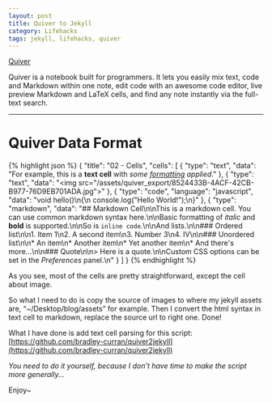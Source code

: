 ```yaml
---
layout: post
title: Quiver to Jekyll
category: Lifehacks
tags: jekyll, lifehacks, quiver
---
```


[Quiver](http://happenapps.com/)

Quiver is a notebook built for programmers. It lets you easily mix text, code and Markdown within one note, edit code with an awesome code editor, live preview Markdown and LaTeX cells, and find any note instantly via the full-text search.



* * *


# Quiver Data Format


{% highlight json %}
{
  "title": "02 - Cells",
  "cells": [
    {
      "type": "text",
      "data": "For example, this is a <b>text cell</b> with <i>some <u>formatting</u> applied</i>."
    },
    {
      "type": "text",
      "data": "<img src=\"/assets/quiver_export/8524433B-4ACF-42CB-B977-76D9EB701ADA.jpg\">"
    },
    {
      "type": "code",
      "language": "javascript",
      "data": "void hello()\n{\n    console.log(\"Hello World!\");\n}"
    },
    {
      "type": "markdown",
      "data": "## Markdown Cell\n\nThis is a markdown cell. You can use common markdown syntax here.\n\nBasic formatting of *italic* and **bold** is supported.\n\nSo is `inline code`.\n\nAnd lists.\n\n### Ordered list\n\n1. Item 1\n2. A second item\n3. Number 3\n4. Ⅳ\n\n### Unordered list\n\n* An item\n* Another item\n* Yet another item\n* And there's more...\n\n### Quote\n\n> Here is a quote.\n\nCustom CSS options can be set in the *Preferences* panel.\n"
    }
  ]
}
{% endhighlight %}

As you see, most of the cells are pretty straightforward, except the cell about image.

So what I need to do is copy the source of images to where my jekyll assets are, “~/Desktop/blog/assets” for example. Then I convert the html syntax in text cell to markdown, replace the source url to right one. Done!


What I have done is add text cell parsing for this script:&nbsp; [https://github.com/bradley-curran/quiver2jekyll](https://github.com/bradley-curran/quiver2jekyll)&nbsp;



_You need to do it yourself, because I don’t have time to make the script more generally..._



Enjoy~



